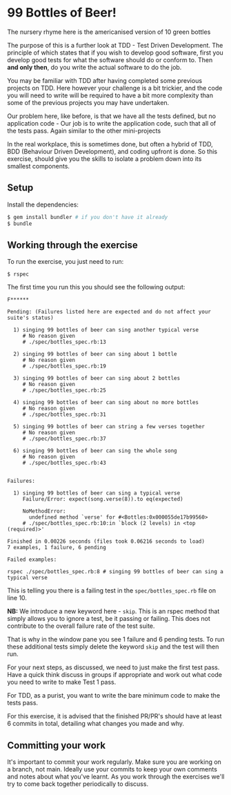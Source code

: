 # 99 Bottles of Beer!

The nursery rhyme here is the americanised version of 10 green bottles

The purpose of this is a further look at TDD - Test Driven Development. The principle of which
states that if you wish to develop good software, first you develop good tests for what the software
should do or conform to. Then **and only then**, do you write the actual software to do the job.


You may be familiar with TDD after having completed some previous projects on TDD. Here however
your challenge is a bit trickier, and the code you will need to write will be required to have a bit more
complexity than some of the previous projects you may have undertaken.


Our problem here, like before, is that we have all the tests defined, but no application code - Our job is
to write the application code, such that all of the tests pass. Again similar to the other mini-projects

In the real workplace, this is sometimes done, but often a hybrid of TDD, BDD (Behaviour Driven Development),
and coding upfront is done. So this exercise, should give you the skills to isolate a problem down
into its smallest components.

## Setup

Install the dependencies:

```bash
$ gem install bundler # if you don't have it already
$ bundle
```

## Working through the exercise

To run the exercise, you just need to run:

```
$ rspec
```

The first time you run this you should see the following output:

```
F******

Pending: (Failures listed here are expected and do not affect your suite's status)

  1) singing 99 bottles of beer can sing another typical verse
     # No reason given
     # ./spec/bottles_spec.rb:13

  2) singing 99 bottles of beer can sing about 1 bottle
     # No reason given
     # ./spec/bottles_spec.rb:19

  3) singing 99 bottles of beer can sing about 2 bottles
     # No reason given
     # ./spec/bottles_spec.rb:25

  4) singing 99 bottles of beer can sing about no more bottles
     # No reason given
     # ./spec/bottles_spec.rb:31

  5) singing 99 bottles of beer can string a few verses together
     # No reason given
     # ./spec/bottles_spec.rb:37

  6) singing 99 bottles of beer can sing the whole song
     # No reason given
     # ./spec/bottles_spec.rb:43


Failures:

  1) singing 99 bottles of beer can sing a typical verse
     Failure/Error: expect(song.verse(8)).to eq(expected)
     
     NoMethodError:
       undefined method `verse' for #<Bottles:0x000055de17b99560>
     # ./spec/bottles_spec.rb:10:in `block (2 levels) in <top (required)>'

Finished in 0.00226 seconds (files took 0.06216 seconds to load)
7 examples, 1 failure, 6 pending

Failed examples:

rspec ./spec/bottles_spec.rb:8 # singing 99 bottles of beer can sing a typical verse
```

This is telling you there is a failing test in the `spec/bottles_spec.rb` file on line 10.

**NB:** We introduce a new keyword here - `skip`. This is an rspec method that simply allows you
to ignore a test, be it passing or failing. This does not contribute to the overall failure rate of the test suite.

That is why in the window pane you see 1 failure and 6 pending tests. To run these additional tests
simply delete the keyword `skip` and the test will then run.

For your next steps, as discussed, we need to just make the first test pass. Have a quick think
discuss in groups if appropriate and work out what code you need to write to make Test 1 pass.

For TDD, as a purist, you want to write the bare minimum code to make the tests pass.

For this exercise, it is advised that the finished PR/PR's should have at least 6 commits in total,
detailing what changes you made and why. 

## Committing your work

It's important to commit your work regularly. Make sure you are working on a
branch, not main. Ideally use your commits to keep your own
comments and notes about what you've learnt. As you work through the exercises
we'll try to come back together periodically to discuss.
